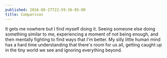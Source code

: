 ```yaml
---
published: 2016-08-27T22:59:36-05:00
title: Comparison
---
```

It gets me nowhere but I find myself doing it. Seeing someone else doing something similar to me, experiencing a moment of not being enough, and then mentally fighting to find ways that I'm better. My silly little human mind has a hard time understanding that there's room for us all, getting caught up in the tiny world we see and ignoring everything beyond.